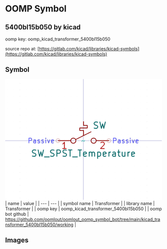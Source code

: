 # OOMP Symbol  
## 5400bl15b050  by kicad  
  
oomp key: oomp_kicad_transformer_5400bl15b050  
  
source repo at: [https://gitlab.com/kicad/libraries/kicad-symbols](https://gitlab.com/kicad/libraries/kicad-symbols)  
## Symbol  
  
[![working.png](working_600.png)](working.png)  
| name | value | 
| --- | --- | 
| symbol name | Transformer | 
| library name | Transformer | 
| oomp key | oomp_kicad_transformer_5400bl15b050 | 
| oomp bot github | https://github.com/oomlout/oomlout_oomp_symbol_bot/tree/main/kicad_transformer_5400bl15b050/working | 
## Images  
